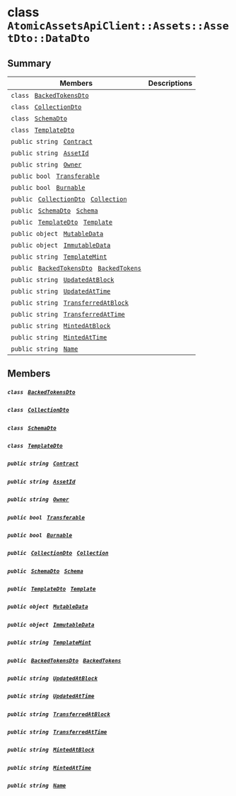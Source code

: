 # class `AtomicAssetsApiClient::Assets::AssetDto::DataDto` 

## Summary

 Members                                | Descriptions                                
----------------------------------------|---------------------------------------------
`class ` [`BackedTokensDto`](.github/workflows/documentation/md/AtomicAssetsApiClient--Assets--AssetDto--DataDto--BackedTokensDto.md#class_atomic_assets_api_client_1_1_assets_1_1_asset_dto_1_1_data_dto_1_1_backed_tokens_dto)        | 
`class ` [`CollectionDto`](.github/workflows/documentation/md/AtomicAssetsApiClient--Assets--AssetDto--DataDto--CollectionDto.md#class_atomic_assets_api_client_1_1_assets_1_1_asset_dto_1_1_data_dto_1_1_collection_dto)        | 
`class ` [`SchemaDto`](.github/workflows/documentation/md/AtomicAssetsApiClient--Assets--AssetDto--DataDto--SchemaDto.md#class_atomic_assets_api_client_1_1_assets_1_1_asset_dto_1_1_data_dto_1_1_schema_dto)        | 
`class ` [`TemplateDto`](.github/workflows/documentation/md/AtomicAssetsApiClient--Assets--AssetDto--DataDto--TemplateDto.md#class_atomic_assets_api_client_1_1_assets_1_1_asset_dto_1_1_data_dto_1_1_template_dto)        | 
`public string ` [`Contract`](#class_atomic_assets_api_client_1_1_assets_1_1_asset_dto_1_1_data_dto_1a9b4baf8484b98d89513d7776a8877d0e) | 
`public string ` [`AssetId`](#class_atomic_assets_api_client_1_1_assets_1_1_asset_dto_1_1_data_dto_1a0066ff0d119e607c3ec5491c7aac86ff) | 
`public string ` [`Owner`](#class_atomic_assets_api_client_1_1_assets_1_1_asset_dto_1_1_data_dto_1a2bb39ac02455d05833c5f88b6ddc87ee) | 
`public bool ` [`Transferable`](#class_atomic_assets_api_client_1_1_assets_1_1_asset_dto_1_1_data_dto_1ab0a2025837cfad369c22e114d1c93d42) | 
`public bool ` [`Burnable`](#class_atomic_assets_api_client_1_1_assets_1_1_asset_dto_1_1_data_dto_1a50c30f69b54db362be32720d5cc433bd) | 
`public ` [`CollectionDto`](.github/workflows/documentation/md/AtomicAssetsApiClient--Assets--AssetDto--DataDto--CollectionDto.md#class_atomic_assets_api_client_1_1_assets_1_1_asset_dto_1_1_data_dto_1_1_collection_dto)` ` [`Collection`](#class_atomic_assets_api_client_1_1_assets_1_1_asset_dto_1_1_data_dto_1ac6d9b0c1cef1d8ad020fa9b6fc1c3319) | 
`public ` [`SchemaDto`](.github/workflows/documentation/md/AtomicAssetsApiClient--Assets--AssetDto--DataDto--SchemaDto.md#class_atomic_assets_api_client_1_1_assets_1_1_asset_dto_1_1_data_dto_1_1_schema_dto)` ` [`Schema`](#class_atomic_assets_api_client_1_1_assets_1_1_asset_dto_1_1_data_dto_1ad93c55d7b2a8254b86543bda80750a31) | 
`public ` [`TemplateDto`](.github/workflows/documentation/md/AtomicAssetsApiClient--Assets--AssetDto--DataDto--TemplateDto.md#class_atomic_assets_api_client_1_1_assets_1_1_asset_dto_1_1_data_dto_1_1_template_dto)` ` [`Template`](#class_atomic_assets_api_client_1_1_assets_1_1_asset_dto_1_1_data_dto_1a8d65cc2a5ff793ff3eb7a51b7d72e43f) | 
`public object ` [`MutableData`](#class_atomic_assets_api_client_1_1_assets_1_1_asset_dto_1_1_data_dto_1a517f1227ead52951840392f73f535a52) | 
`public object ` [`ImmutableData`](#class_atomic_assets_api_client_1_1_assets_1_1_asset_dto_1_1_data_dto_1a9fed56023309e1abafab5d3a66612ffd) | 
`public string ` [`TemplateMint`](#class_atomic_assets_api_client_1_1_assets_1_1_asset_dto_1_1_data_dto_1a82c766587c3554c5c8b1b16e2cf29799) | 
`public ` [`BackedTokensDto`](.github/workflows/documentation/md/AtomicAssetsApiClient--Assets--AssetDto--DataDto--BackedTokensDto.md#class_atomic_assets_api_client_1_1_assets_1_1_asset_dto_1_1_data_dto_1_1_backed_tokens_dto)` ` [`BackedTokens`](#class_atomic_assets_api_client_1_1_assets_1_1_asset_dto_1_1_data_dto_1ace4511d1490d9905e3f19026c18dbc96) | 
`public string ` [`UpdatedAtBlock`](#class_atomic_assets_api_client_1_1_assets_1_1_asset_dto_1_1_data_dto_1a6bb57b5afa05403c9d9c39296178c9ef) | 
`public string ` [`UpdatedAtTime`](#class_atomic_assets_api_client_1_1_assets_1_1_asset_dto_1_1_data_dto_1a72262f869452135882a475b6636de902) | 
`public string ` [`TransferredAtBlock`](#class_atomic_assets_api_client_1_1_assets_1_1_asset_dto_1_1_data_dto_1ab2e154e0d51a36f9dd001bd6ccda4571) | 
`public string ` [`TransferredAtTime`](#class_atomic_assets_api_client_1_1_assets_1_1_asset_dto_1_1_data_dto_1abaf0a7b245b0a4891c81c278b57898b7) | 
`public string ` [`MintedAtBlock`](#class_atomic_assets_api_client_1_1_assets_1_1_asset_dto_1_1_data_dto_1aece51bb353a548fed2f074df53cc3dc2) | 
`public string ` [`MintedAtTime`](#class_atomic_assets_api_client_1_1_assets_1_1_asset_dto_1_1_data_dto_1a02bd8923fc7b1802cd28ec5286c14d0e) | 
`public string ` [`Name`](#class_atomic_assets_api_client_1_1_assets_1_1_asset_dto_1_1_data_dto_1a7ee9065718e6628dc7791b756fa6c0f9) | 

## Members

##### `class ` [`BackedTokensDto`](.github/workflows/documentation/md/AtomicAssetsApiClient--Assets--AssetDto--DataDto--BackedTokensDto.md#class_atomic_assets_api_client_1_1_assets_1_1_asset_dto_1_1_data_dto_1_1_backed_tokens_dto) 

##### `class ` [`CollectionDto`](.github/workflows/documentation/md/AtomicAssetsApiClient--Assets--AssetDto--DataDto--CollectionDto.md#class_atomic_assets_api_client_1_1_assets_1_1_asset_dto_1_1_data_dto_1_1_collection_dto) 

##### `class ` [`SchemaDto`](.github/workflows/documentation/md/AtomicAssetsApiClient--Assets--AssetDto--DataDto--SchemaDto.md#class_atomic_assets_api_client_1_1_assets_1_1_asset_dto_1_1_data_dto_1_1_schema_dto) 

##### `class ` [`TemplateDto`](.github/workflows/documentation/md/AtomicAssetsApiClient--Assets--AssetDto--DataDto--TemplateDto.md#class_atomic_assets_api_client_1_1_assets_1_1_asset_dto_1_1_data_dto_1_1_template_dto) 

##### `public string ` [`Contract`](#class_atomic_assets_api_client_1_1_assets_1_1_asset_dto_1_1_data_dto_1a9b4baf8484b98d89513d7776a8877d0e) 

##### `public string ` [`AssetId`](#class_atomic_assets_api_client_1_1_assets_1_1_asset_dto_1_1_data_dto_1a0066ff0d119e607c3ec5491c7aac86ff) 

##### `public string ` [`Owner`](#class_atomic_assets_api_client_1_1_assets_1_1_asset_dto_1_1_data_dto_1a2bb39ac02455d05833c5f88b6ddc87ee) 

##### `public bool ` [`Transferable`](#class_atomic_assets_api_client_1_1_assets_1_1_asset_dto_1_1_data_dto_1ab0a2025837cfad369c22e114d1c93d42) 

##### `public bool ` [`Burnable`](#class_atomic_assets_api_client_1_1_assets_1_1_asset_dto_1_1_data_dto_1a50c30f69b54db362be32720d5cc433bd) 

##### `public ` [`CollectionDto`](.github/workflows/documentation/md/AtomicAssetsApiClient--Assets--AssetDto--DataDto--CollectionDto.md#class_atomic_assets_api_client_1_1_assets_1_1_asset_dto_1_1_data_dto_1_1_collection_dto)` ` [`Collection`](#class_atomic_assets_api_client_1_1_assets_1_1_asset_dto_1_1_data_dto_1ac6d9b0c1cef1d8ad020fa9b6fc1c3319) 

##### `public ` [`SchemaDto`](.github/workflows/documentation/md/AtomicAssetsApiClient--Assets--AssetDto--DataDto--SchemaDto.md#class_atomic_assets_api_client_1_1_assets_1_1_asset_dto_1_1_data_dto_1_1_schema_dto)` ` [`Schema`](#class_atomic_assets_api_client_1_1_assets_1_1_asset_dto_1_1_data_dto_1ad93c55d7b2a8254b86543bda80750a31) 

##### `public ` [`TemplateDto`](.github/workflows/documentation/md/AtomicAssetsApiClient--Assets--AssetDto--DataDto--TemplateDto.md#class_atomic_assets_api_client_1_1_assets_1_1_asset_dto_1_1_data_dto_1_1_template_dto)` ` [`Template`](#class_atomic_assets_api_client_1_1_assets_1_1_asset_dto_1_1_data_dto_1a8d65cc2a5ff793ff3eb7a51b7d72e43f) 

##### `public object ` [`MutableData`](#class_atomic_assets_api_client_1_1_assets_1_1_asset_dto_1_1_data_dto_1a517f1227ead52951840392f73f535a52) 

##### `public object ` [`ImmutableData`](#class_atomic_assets_api_client_1_1_assets_1_1_asset_dto_1_1_data_dto_1a9fed56023309e1abafab5d3a66612ffd) 

##### `public string ` [`TemplateMint`](#class_atomic_assets_api_client_1_1_assets_1_1_asset_dto_1_1_data_dto_1a82c766587c3554c5c8b1b16e2cf29799) 

##### `public ` [`BackedTokensDto`](.github/workflows/documentation/md/AtomicAssetsApiClient--Assets--AssetDto--DataDto--BackedTokensDto.md#class_atomic_assets_api_client_1_1_assets_1_1_asset_dto_1_1_data_dto_1_1_backed_tokens_dto)` ` [`BackedTokens`](#class_atomic_assets_api_client_1_1_assets_1_1_asset_dto_1_1_data_dto_1ace4511d1490d9905e3f19026c18dbc96) 

##### `public string ` [`UpdatedAtBlock`](#class_atomic_assets_api_client_1_1_assets_1_1_asset_dto_1_1_data_dto_1a6bb57b5afa05403c9d9c39296178c9ef) 

##### `public string ` [`UpdatedAtTime`](#class_atomic_assets_api_client_1_1_assets_1_1_asset_dto_1_1_data_dto_1a72262f869452135882a475b6636de902) 

##### `public string ` [`TransferredAtBlock`](#class_atomic_assets_api_client_1_1_assets_1_1_asset_dto_1_1_data_dto_1ab2e154e0d51a36f9dd001bd6ccda4571) 

##### `public string ` [`TransferredAtTime`](#class_atomic_assets_api_client_1_1_assets_1_1_asset_dto_1_1_data_dto_1abaf0a7b245b0a4891c81c278b57898b7) 

##### `public string ` [`MintedAtBlock`](#class_atomic_assets_api_client_1_1_assets_1_1_asset_dto_1_1_data_dto_1aece51bb353a548fed2f074df53cc3dc2) 

##### `public string ` [`MintedAtTime`](#class_atomic_assets_api_client_1_1_assets_1_1_asset_dto_1_1_data_dto_1a02bd8923fc7b1802cd28ec5286c14d0e) 

##### `public string ` [`Name`](#class_atomic_assets_api_client_1_1_assets_1_1_asset_dto_1_1_data_dto_1a7ee9065718e6628dc7791b756fa6c0f9) 

